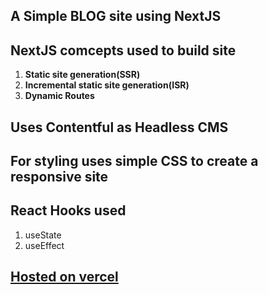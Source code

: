 ## A Simple BLOG site using NextJS

## NextJS comcepts used to build site

1. **Static site generation(SSR)**
2. **Incremental static site generation(ISR)**
3. **Dynamic Routes**

## Uses Contentful as Headless CMS

## For styling uses simple CSS to create a responsive site

## React Hooks used 

1. useState
2. useEffect

## [Hosted on vercel](https://my-blog-beta-one.vercel.app)
